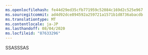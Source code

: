 ```yaml
---
ms.openlocfilehash: fe44d29ed35cfb771959c52084c169d2c525e967
ms.sourcegitcommit: ad4d92dce894592a259721a1571b1d8736abacdb
ms.translationtype: MT
ms.contentlocale: ja-JP
ms.lasthandoff: 08/04/2020
ms.locfileid: "87633296"
---
```

<span data-ttu-id="165fd-101">SSAS</span><span class="sxs-lookup"><span data-stu-id="165fd-101">SSAS</span></span>
